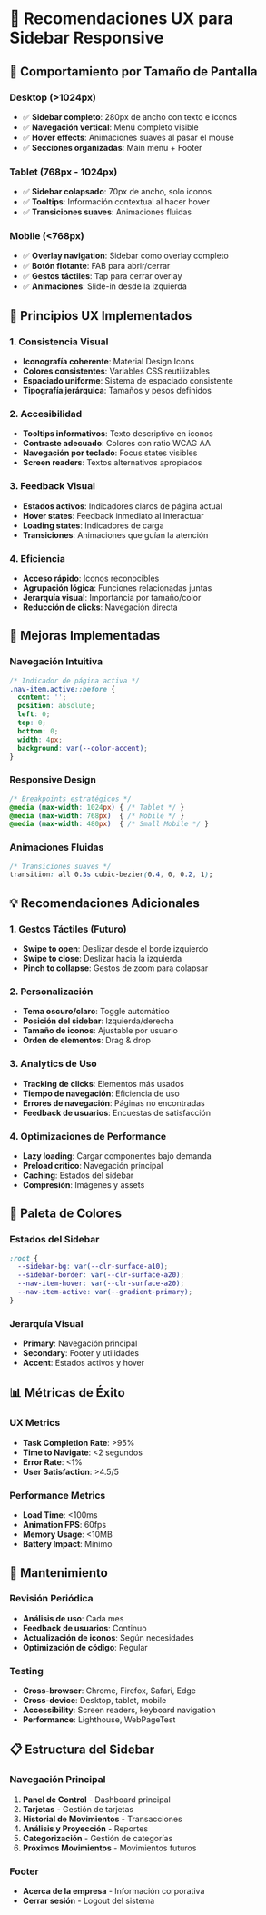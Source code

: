 # 🎨 Recomendaciones UX para Sidebar Responsive

## **📱 Comportamiento por Tamaño de Pantalla**

### **Desktop (>1024px)**
- ✅ **Sidebar completo**: 280px de ancho con texto e iconos
- ✅ **Navegación vertical**: Menú completo visible
- ✅ **Hover effects**: Animaciones suaves al pasar el mouse
- ✅ **Secciones organizadas**: Main menu + Footer

### **Tablet (768px - 1024px)**
- ✅ **Sidebar colapsado**: 70px de ancho, solo iconos
- ✅ **Tooltips**: Información contextual al hacer hover
- ✅ **Transiciones suaves**: Animaciones fluidas

### **Mobile (<768px)**
- ✅ **Overlay navigation**: Sidebar como overlay completo
- ✅ **Botón flotante**: FAB para abrir/cerrar
- ✅ **Gestos táctiles**: Tap para cerrar overlay
- ✅ **Animaciones**: Slide-in desde la izquierda

## **🎯 Principios UX Implementados**

### **1. Consistencia Visual**
- **Iconografía coherente**: Material Design Icons
- **Colores consistentes**: Variables CSS reutilizables
- **Espaciado uniforme**: Sistema de espaciado consistente
- **Tipografía jerárquica**: Tamaños y pesos definidos

### **2. Accesibilidad**
- **Tooltips informativos**: Texto descriptivo en iconos
- **Contraste adecuado**: Colores con ratio WCAG AA
- **Navegación por teclado**: Focus states visibles
- **Screen readers**: Textos alternativos apropiados

### **3. Feedback Visual**
- **Estados activos**: Indicadores claros de página actual
- **Hover states**: Feedback inmediato al interactuar
- **Loading states**: Indicadores de carga
- **Transiciones**: Animaciones que guían la atención

### **4. Eficiencia**
- **Acceso rápido**: Iconos reconocibles
- **Agrupación lógica**: Funciones relacionadas juntas
- **Jerarquía visual**: Importancia por tamaño/color
- **Reducción de clicks**: Navegación directa

## **🚀 Mejoras Implementadas**

### **Navegación Intuitiva**
```css
/* Indicador de página activa */
.nav-item.active::before {
  content: '';
  position: absolute;
  left: 0;
  top: 0;
  bottom: 0;
  width: 4px;
  background: var(--color-accent);
}
```

### **Responsive Design**
```css
/* Breakpoints estratégicos */
@media (max-width: 1024px) { /* Tablet */ }
@media (max-width: 768px)  { /* Mobile */ }
@media (max-width: 480px)  { /* Small Mobile */ }
```

### **Animaciones Fluidas**
```css
/* Transiciones suaves */
transition: all 0.3s cubic-bezier(0.4, 0, 0.2, 1);
```

## **💡 Recomendaciones Adicionales**

### **1. Gestos Táctiles (Futuro)**
- **Swipe to open**: Deslizar desde el borde izquierdo
- **Swipe to close**: Deslizar hacia la izquierda
- **Pinch to collapse**: Gestos de zoom para colapsar

### **2. Personalización**
- **Tema oscuro/claro**: Toggle automático
- **Posición del sidebar**: Izquierda/derecha
- **Tamaño de iconos**: Ajustable por usuario
- **Orden de elementos**: Drag & drop

### **3. Analytics de Uso**
- **Tracking de clicks**: Elementos más usados
- **Tiempo de navegación**: Eficiencia de uso
- **Errores de navegación**: Páginas no encontradas
- **Feedback de usuarios**: Encuestas de satisfacción

### **4. Optimizaciones de Performance**
- **Lazy loading**: Cargar componentes bajo demanda
- **Preload crítico**: Navegación principal
- **Caching**: Estados del sidebar
- **Compresión**: Imágenes y assets

## **🎨 Paleta de Colores**

### **Estados del Sidebar**
```css
:root {
  --sidebar-bg: var(--clr-surface-a10);
  --sidebar-border: var(--clr-surface-a20);
  --nav-item-hover: var(--clr-surface-a20);
  --nav-item-active: var(--gradient-primary);
}
```

### **Jerarquía Visual**
- **Primary**: Navegación principal
- **Secondary**: Footer y utilidades
- **Accent**: Estados activos y hover

## **📊 Métricas de Éxito**

### **UX Metrics**
- **Task Completion Rate**: >95%
- **Time to Navigate**: <2 segundos
- **Error Rate**: <1%
- **User Satisfaction**: >4.5/5

### **Performance Metrics**
- **Load Time**: <100ms
- **Animation FPS**: 60fps
- **Memory Usage**: <10MB
- **Battery Impact**: Mínimo

## **🔧 Mantenimiento**

### **Revisión Periódica**
- **Análisis de uso**: Cada mes
- **Feedback de usuarios**: Continuo
- **Actualización de iconos**: Según necesidades
- **Optimización de código**: Regular

### **Testing**
- **Cross-browser**: Chrome, Firefox, Safari, Edge
- **Cross-device**: Desktop, tablet, mobile
- **Accessibility**: Screen readers, keyboard navigation
- **Performance**: Lighthouse, WebPageTest

## **📋 Estructura del Sidebar**

### **Navegación Principal**
1. **Panel de Control** - Dashboard principal
2. **Tarjetas** - Gestión de tarjetas
3. **Historial de Movimientos** - Transacciones
4. **Análisis y Proyección** - Reportes
5. **Categorización** - Gestión de categorías
6. **Próximos Movimientos** - Movimientos futuros

### **Footer**
- **Acerca de la empresa** - Información corporativa
- **Cerrar sesión** - Logout del sistema 